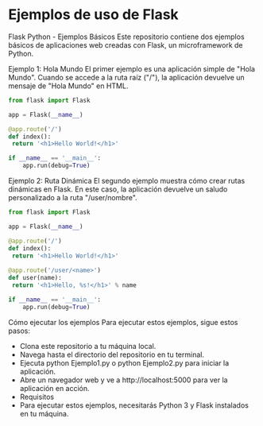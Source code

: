# Ejemplos de uso de Flask
Flask Python - Ejemplos Básicos
Este repositorio contiene dos ejemplos básicos de aplicaciones web creadas con Flask, un microframework de Python.

Ejemplo 1: Hola Mundo
El primer ejemplo es una aplicación simple de "Hola Mundo". Cuando se accede a la ruta raíz ("/"), la aplicación devuelve un mensaje de "Hola Mundo" en HTML.

```python
from flask import Flask

app = Flask(__name__)

@app.route('/')
def index():
 return '<h1>Hello World!</h1>'

if __name__ == '__main__':
    app.run(debug=True)
```

Ejemplo 2: Ruta Dinámica
El segundo ejemplo muestra cómo crear rutas dinámicas en Flask. En este caso, la aplicación devuelve un saludo personalizado a la ruta "/user/nombre".

```python
from flask import Flask

app = Flask(__name__)

@app.route('/')
def index():
 return '<h1>Hello World!</h1>'
 
@app.route('/user/<name>')
def user(name):
 return '<h1>Hello, %s!</h1>' % name

if __name__ == '__main__':
    app.run(debug=True)
```

Cómo ejecutar los ejemplos
Para ejecutar estos ejemplos, sigue estos pasos:

- Clona este repositorio a tu máquina local.
- Navega hasta el directorio del repositorio en tu terminal.
- Ejecuta python Ejemplo1.py o python Ejemplo2.py para iniciar la aplicación.
- Abre un navegador web y ve a http://localhost:5000 para ver la aplicación en acción.
- Requisitos
- Para ejecutar estos ejemplos, necesitarás Python 3 y Flask instalados en tu máquina.
